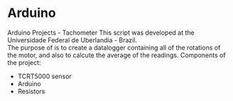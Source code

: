 # Arduino
 Arduino Projects -  Tachometer
This script was developed at the Universidade Federal de Uberlandia - Brazil.  
The purpose of is to create a datalogger containing all of the rotations of the motor, and also to calcute the average of the readings.
Components of the project:
 - TCRT5000 sensor
 - Arduino
 - Resistors
